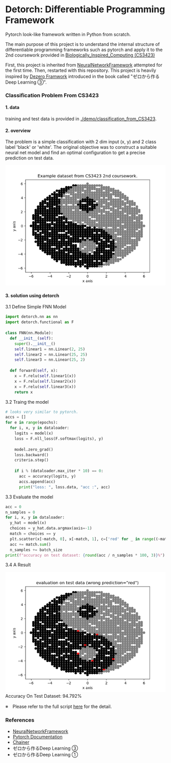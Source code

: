 # Detorch: Differentiable Programming Framework 

Pytorch look-like framework written in Python from scratch.  

The main purpose of this project is to understand the internal
structure of differentiable programming frameworks such as pytorch and apply it to the 2nd coursework provided in 
[Biologically_Inspired_Computing (CS3423)](https://github.com/RyotaFuwa/Biologically_Inspired-Computing)  

First, this project is inherited from [NeuralNetworkFramework](https://github.com/RyotaFuwa/NeuralNetworkFramework) attempted
for the first time. Then, restarted with this repository. This project is heavily inspired by 
[Dezero Framwork](https://github.com/oreilly-japan/deep-learning-from-scratch-3/tree/master/dezero) introduced in the book 
called "ゼロから作るDeep Learning ③".

### Classification Problem From CS3423

#### 1. data
training and test data is provided in [./demo/classification_from_CS3423](demo/classification_from_CS3423/data).

#### 2. overview
The problem is a simple classification with 2 dim input (x, y) and 2 class label 'black' or 'white'.
The original objective was to construct a suitable neural net model and find an optimal configuration to get a precise 
prediction on test data.

![overview of the training dataset](demo/classification_from_CS3423/data/assets/figure1.png)

#### 3. solution using detorch

3.1 Define Simple FNN Model
```python
import detorch.nn as nn 
import detorch.functional as F

class FNN(nn.Module):
  def __init__(self):
    super().__init__()
    self.linear1 = nn.Linear(2, 25)
    self.linear2 = nn.Linear(25, 25)
    self.linear3 = nn.Linear(25, 2)
  
  def forward(self, x):
    x = F.relu(self.linear1(x))
    x = F.relu(self.linear2(x))
    x = F.relu(self.linear3(x))
    return x
```

3.2 Traing the model
```python
# looks very similar to pytorch.
accs = []
for e in range(epochs): 
  for i, x, y in dataloader:
    logits = model(x)
    loss = F.nll_loss(F.softmax(logits), y)
    
    model.zero_grad()
    loss.backward()
    criteria.step()
    
    if i % (dataloader.max_iter * 10) == 0:
      acc = accuracy(logits, y)
      accs.append(acc)
      print("loss: ", loss.data, "acc :", acc)
```

3.3 Evaluate the model
```python
acc = 0
n_samples = 0
for i, x, y in dataloader:
  y_hat = model(x)
  choices = y_hat.data.argmax(axis=-1)
  match = choices == y
  plt.scatter(x[~match, 0], x[~match, 1], c=['red' for _ in range((~match).sum())])
  acc += match.sum()
  n_samples += batch_size
print(f"accuracy on test dataset: {round(acc / n_samples * 100, 3)}%")
```

3.4 A Result

![a result on test dataset](demo/classification_from_CS3423/data/assets/figure2.png)
Accuracy On Test Dataset: 94.792%

※　Please refer to the full script [here](demo/classification_from_CS3423/main.py) for the detail.


### References

- [NeuralNetworkFramework](https://github.com/RyotaFuwa/NeuralNetworkFramework)
- [Pytorch Documentation](https://pytorch.org/docs/stable/index.html)
- [Chainer](https://github.com/chainer/chainer)
- ゼロから作るDeep Learning ③  
- ゼロから作るDeep Learning ① 
